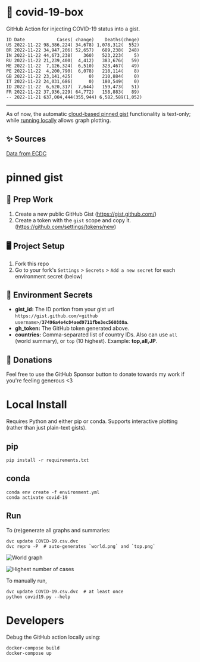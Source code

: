 # 🏥 covid-19-box

GitHub Action for injecting COVID-19 status into a gist.

```
ID Date            Cases( change)    Deaths(chnge)
US 2022-11-22 98,386,224( 34,678) 1,078,312(  552)
BR 2022-11-22 34,947,206( 52,657)   689,238(  248)
IN 2022-11-22 44,673,238(    360)   523,223(    5)
RU 2022-11-22 21,239,400(  4,412)   383,676(   59)
ME 2022-11-22  7,126,324(  6,510)   323,467(   49)
PE 2022-11-22  4,200,790(  6,078)   218,114(    8)
GB 2022-11-22 23,141,425(      0)   210,884(    0)
IT 2022-11-22 24,031,686(      0)   180,549(    0)
ID 2022-11-22  6,620,317(  7,644)   159,473(   51)
FR 2022-11-22 37,936,229( 64,772)   158,883(   89)
-- 2022-11-21 637,004,444(355,944) 6,582,589(1,052)
```

---

As of now, the automatic [cloud-based pinned gist](#pinned-gist) functionality is text-only;
while [running locally](#local-install) allows graph plotting.

## ✨ Sources

[Data from ECDC](https://www.ecdc.europa.eu/en/publications-data/download-todays-data-geographic-distribution-covid-19-cases-worldwide)

# pinned gist

## 🎒 Prep Work
1. Create a new public GitHub Gist (https://gist.github.com/)
1. Create a token with the `gist` scope and copy it. (https://github.com/settings/tokens/new)

## 🖥 Project Setup
1. Fork this repo
1. Go to your fork's `Settings` > `Secrets` > `Add a new secret` for each environment secret (below)

## 🤫 Environment Secrets
- **gist_id:** The ID portion from your gist url `https://gist.github.com/<github username>/`**`37496a4e4c84aed9711fbe3ec560888a`**.
- **gh_token:** The GitHub token generated above.
- **countries:** Comma-separated list of country IDs. Also can use `all` (world summary), or `top` (10 highest). Example: **top,all,JP**.

## 💸 Donations

Feel free to use the GitHub Sponsor button to donate towards my work if you're feeling generous <3

# Local Install

Requires Python and either pip or conda. Supports interactive plotting (rather than just plain-text gists).

## pip

```
pip install -r requirements.txt
```

## conda

```
conda env create -f environment.yml
conda activate covid-19
```

## Run

To (re)generate all graphs and summaries:

```
dvc update COVID-19.csv.dvc
dvc repro -P  # auto-generates `world.png` and `top.png`
```

![World graph](world.png)

![Highest number of cases](top.png)

To manually run,

```
dvc update COVID-19.csv.dvc  # at least once
python covid19.py --help
```

# Developers

Debug the GitHub action locally using:

```
docker-compose build
docker-compose up
```
